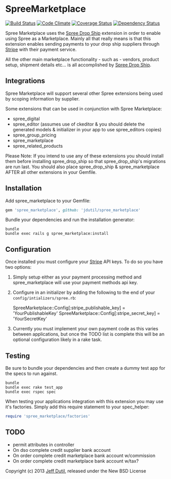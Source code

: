 SpreeMarketplace
================

[![Build Status](https://travis-ci.org/JDutil/spree_marketplace.svg?branch=master)](https://travis-ci.org/JDutil/spree_marketplace)
[![Code Climate](https://codeclimate.com/github/jdutil/spree_marketplace.png)](https://codeclimate.com/github/jdutil/spree_marketplace)
[![Coverage Status](https://coveralls.io/repos/jdutil/spree_marketplace/badge.png?branch=master)](https://coveralls.io/r/jdutil/spree_marketplace)
[![Dependency Status](https://gemnasium.com/jdutil/spree_marketplace.png?travis)](https://gemnasium.com/jdutil/spree_marketplace)

Spree Marketplace uses the [Spree Drop Ship](https://github.com/jdutil/spree_drop_ship) extension in order to enable using Spree as a Marketplace.  Mainly all that really means is that this extension enables sending payments to your drop ship suppliers through [Stripe](https://stripe.com) with their payment service.

All the other main marketplace functionality - such as - vendors, product setup, shipment details etc... is all accomplished by [Spree Drop Ship](https://github.com/jdutil/spree_drop_ship).

Integrations
------------

Spree Marketplace will support several other Spree extensions being used by scoping information by supplier.

Some extensions that can be used in conjunction with Spree Marketplace:

* spree_digital
* spree_editor (assumes use of ckeditor & you should delete the generated models & initializer in your app to use spree_editors copies)
* spree_group_pricing
* spree_marketplace
* spree_related_products

Please Note: If you intend to use any of these extensions you should install them before installing spree_drop_ship so that spree_drop_ship's migrations are run last.  You should also place spree_drop_ship & spree_marketplace AFTER all other extensions in your Gemfile.

Installation
------------

Add spree_marketplace to your Gemfile:

```ruby
gem 'spree_marketplace', github: 'jdutil/spree_marketplace'
```

Bundle your dependencies and run the installation generator:

```shell
bundle
bundle exec rails g spree_marketplace:install
```

Configuration
-------------

Once installed you must configure your [Stripe](https://stripe.com) API keys.  To do so you have two options:

1) Simply setup either as your payment processing method and spree_marketplace will use your payment methods api key.

2) Configure in an initializer by adding the following to the end of your `config/intializers/spree.rb`:

    SpreeMarketplace::Config[:stripe_publishable_key] = 'YourPublishableKey'
    SpreeMarketplace::Config[:stripe_secret_key] = 'YourSecretKey'

3) Currently you must implement your own payment code as this varies between applications, but once the TODO list is complete this will be an optional configuration likely in a rake task.

Testing
-------

Be sure to bundle your dependencies and then create a dummy test app for the specs to run against.

```shell
bundle
bundle exec rake test_app
bundle exec rspec spec
```

When testing your applications integration with this extension you may use it's factories.
Simply add this require statement to your spec_helper:

```ruby
require 'spree_marketplace/factories'
```

TODO
----

- permit attributes in controller
- On dso complete credit supplier bank account
- On order complete credit marketplace bank account w/commission
- On order complete credit marketplace bank account w/tax?

Copyright (c) 2013 [Jeff Dutil](https://github.com/jdutil), released under the New BSD License

